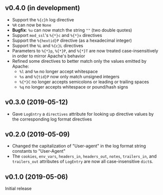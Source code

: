 v0.4.0 (in development)
-----------------------
- Support the `%{c}h` log directive
- `%R` can now be `None`
- **Bugfix**: `%u` can now match the string `""` (two double quotes)
- Support `mod_ssl`'s `%{*}c` and `%{*}x` directives
- Support the `%{hextid}P` directive (as a hexadecimal integer)
- Support the `%L` and `%{c}L` directives
- Parameters to `%{*}p`, `%{*}P`, and `%{*}T` are now treated
  case-insensitively in order to mirror Apache's behavior
- Refined some directives to better match only the values emitted by Apache:
    - `%l` and `%m` no longer accept whitespace
    - `%s` and `%{tid}P` now only match unsigned integers
    - `%{*}C` no longer accepts semicolons or leading or trailing spaces
    - `%q` no longer accepts whitespace or pound/hash signs

v0.3.0 (2019-05-12)
-------------------
- Gave `LogEntry` a `directives` attribute for looking up directive values by
  the corresponding log format directives

v0.2.0 (2019-05-09)
-------------------
- Changed the capitalization of "User-agent" in the log format string constants
  to "User-Agent"
- The `cookies`, `env_vars`, `headers_in`, `headers_out`, `notes`,
  `trailers_in`, and `trailers_out` attributes of `LogEntry` are now all
  case-insensitive `dict`s.

v0.1.0 (2019-05-06)
-------------------
Initial release
